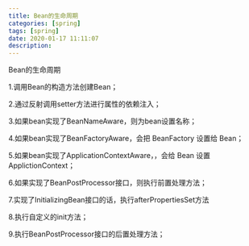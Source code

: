 ```yaml
---
title: Bean的生命周期
categories: [spring]
tags: [spring]
date: 2020-01-17 11:11:07
description:
---
```


Bean的生命周期

1.调用Bean的构造方法创建Bean；

2.通过反射调用setter方法进行属性的依赖注入；

3.如果bean实现了BeanNameAware，则为bean设置名称；

4.如果bean实现了BeanFactoryAware，会把 BeanFactory 设置给 Bean；

5.如果bean实现了ApplicationContextAware，，会给 Bean 设置 ApplictionContext；

6.如果实现了BeanPostProcessor接口，则执行前置处理方法；

7.实现了InitializingBean接口的话，执行afterPropertiesSet方法

8.执行自定义的init方法；

9.执行BeanPostProcessor接口的后置处理方法；

